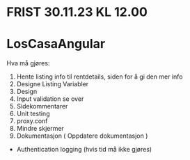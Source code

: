 # FRIST 30.11.23 KL 12.00
# LosCasaAngular 

Hva må gjøres:
1. Hente listing info til rentdetails, siden for å gi den mer info
2. Designe Listing Variabler
3. Design
4. Input validation se over
5. Sidekommentarer 
6. Unit testing
7. proxy.conf
8. Mindre skjermer
9. Dokumentasjon ( Oppdatere dokumentasjon )

- Authentication logging (hvis tid må ikke gjøres)

